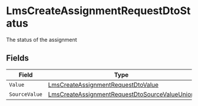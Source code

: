 # LmsCreateAssignmentRequestDtoStatus

The status of the assignment


## Fields

| Field                                                                                                                     | Type                                                                                                                      | Required                                                                                                                  | Description                                                                                                               | Example                                                                                                                   |
| ------------------------------------------------------------------------------------------------------------------------- | ------------------------------------------------------------------------------------------------------------------------- | ------------------------------------------------------------------------------------------------------------------------- | ------------------------------------------------------------------------------------------------------------------------- | ------------------------------------------------------------------------------------------------------------------------- |
| `Value`                                                                                                                   | [LmsCreateAssignmentRequestDtoValue](../../Models/Components/LmsCreateAssignmentRequestDtoValue.md)                       | :heavy_minus_sign:                                                                                                        | N/A                                                                                                                       | in_progress                                                                                                               |
| `SourceValue`                                                                                                             | [LmsCreateAssignmentRequestDtoSourceValueUnion](../../Models/Components/LmsCreateAssignmentRequestDtoSourceValueUnion.md) | :heavy_minus_sign:                                                                                                        | N/A                                                                                                                       |                                                                                                                           |